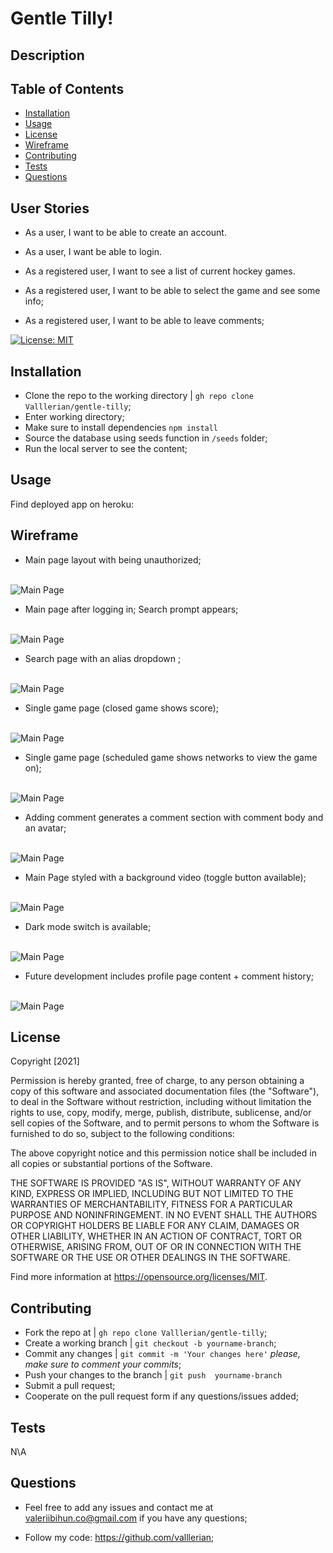 # Gentle Tilly!

## Description

## Table of Contents

- [Installation](#installation)
- [Usage](#usage)
- [License](#license)
- [Wireframe](#wireframe)
- [Contributing](#contributing)
- [Tests](#tests)
- [Questions](#questions)

## User Stories

* As a user, I want to be able to create an account.

* As a user, I want be able to login.

* As a registered user, I want to see a list of current hockey games.

* As a registered user, I want to be able to select the game and see some info;

* As a registered user, I want to be able to leave comments;

[![License: MIT](https://img.shields.io/badge/License-MIT-yellow.svg)](https://opensource.org/licenses/MIT)

## Installation 

- Clone the repo to the working directory | `gh repo clone Valllerian/gentle-tilly`;
- Enter working directory;
- Make sure to install dependencies `npm install`
- Source the database using seeds function in `/seeds` folder;
- Run the local server to see the content;

## Usage

Find deployed app on heroku:

## Wireframe
    
- Main page layout with being unauthorized;

<br>
<img alt="Main Page" src="assets/readme1.gif" />
<br>

- Main page after logging in; Search prompt appears;

<br>
<img alt="Main Page" src="assets/readme2.gif" />
<br>


- Search page with an alias dropdown ;

<br>
<img alt="Main Page" src="assets/readme3.gif" />
<br>


- Single game page (closed game shows score);

<br>
<img alt="Main Page" src="assets/readme4.gif" />
<br>


- Single game page (scheduled game shows networks to view the game on);

<br>
<img alt="Main Page" src="assets/readme5.gif" />
<br>

- Adding comment generates a comment section with comment body and an avatar;

<br>
<img alt="Main Page" src="assets/readme6.gif" />
<br>

- Main Page styled with a background video (toggle button available);

<br>
<img alt="Main Page" src="assets/readme7.gif" />
<br>

- Dark mode switch is available;

<br>
<img alt="Main Page" src="assets/readme8.gif" />
<br>

- Future development includes profile page content + comment history;

<br>
<img alt="Main Page" src="assets/readme9.gif" />
<br>


## License

Copyright [2021] 

Permission is hereby granted, free of charge, to any person obtaining a copy of this software and associated documentation files (the "Software"), to deal in the Software without restriction, including without limitation the rights to use, copy, modify, merge, publish, distribute, sublicense, and/or sell copies of the Software, and to permit persons to whom the Software is furnished to do so, subject to the following conditions:

The above copyright notice and this permission notice shall be included in all copies or substantial portions of the Software.

THE SOFTWARE IS PROVIDED "AS IS", WITHOUT WARRANTY OF ANY KIND, EXPRESS OR IMPLIED, INCLUDING BUT NOT LIMITED TO THE WARRANTIES OF MERCHANTABILITY, FITNESS FOR A PARTICULAR PURPOSE AND NONINFRINGEMENT. IN NO EVENT SHALL THE AUTHORS OR COPYRIGHT HOLDERS BE LIABLE FOR ANY CLAIM, DAMAGES OR OTHER LIABILITY, WHETHER IN AN ACTION OF CONTRACT, TORT OR OTHERWISE, ARISING FROM, OUT OF OR IN CONNECTION WITH THE SOFTWARE OR THE USE OR OTHER DEALINGS IN THE SOFTWARE.

Find more information at https://opensource.org/licenses/MIT.
    
## Contributing
    
- Fork the repo at | `gh repo clone Valllerian/gentle-tilly`;
- Create a working branch | `git checkout -b yourname-branch`;
- Commit any changes | `git commit -m 'Your changes here'`  *please, make sure to comment your commits*;
- Push your changes to the branch | `git push  yourname-branch`
- Submit a pull request;
- Cooperate on the pull request form if any questions/issues added;
    
## Tests
    
N\A
    
## Questions
    
- Feel free to add any issues and contact me at valeriibihun.co@gmail.com if you have any questions;


- Follow my code: https://github.com/valllerian;

